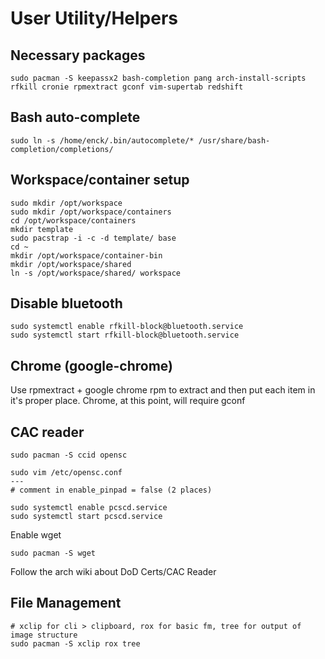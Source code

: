 # User Utility/Helpers

## Necessary packages
```
sudo pacman -S keepassx2 bash-completion pang arch-install-scripts rfkill cronie rpmextract gconf vim-supertab redshift
```

## Bash auto-complete
```
sudo ln -s /home/enck/.bin/autocomplete/* /usr/share/bash-completion/completions/
```

## Workspace/container setup
```
sudo mkdir /opt/workspace
sudo mkdir /opt/workspace/containers
cd /opt/workspace/containers
mkdir template
sudo pacstrap -i -c -d template/ base
cd ~
mkdir /opt/workspace/container-bin
mkdir /opt/workspace/shared
ln -s /opt/workspace/shared/ workspace
```

## Disable bluetooth
```
sudo systemctl enable rfkill-block@bluetooth.service
sudo systemctl start rfkill-block@bluetooth.service
```

## Chrome (google-chrome)
Use rpmextract + google chrome rpm to extract and then put each item in it's proper place. Chrome, at this point, will require gconf

## CAC reader
```
sudo pacman -S ccid opensc
```

```
sudo vim /etc/opensc.conf
---
# comment in enable_pinpad = false (2 places)
```

```
sudo systemctl enable pcscd.service
sudo systemctl start pcscd.service
```

Enable wget
```
sudo pacman -S wget
```

Follow the arch wiki about DoD Certs/CAC Reader

## File Management
```
# xclip for cli > clipboard, rox for basic fm, tree for output of image structure
sudo pacman -S xclip rox tree
```
